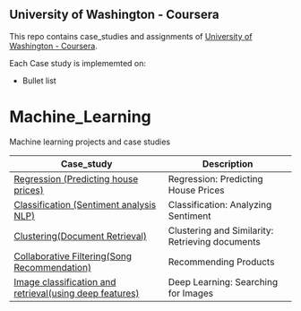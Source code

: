 University of Washington - Coursera
---

This repo contains case_studies and assignments of [University of Washington - Coursera](https://www.coursera.org/uw).

Each Case study is implememted on:
- Bullet list

# Machine_Learning
Machine learning projects and case studies

| Case_study | Description |
|--------------------------------------------------------------------------------------------------------------|-------------------------------------------------------------------------------------------------------------------------------------------------------------------|
| [Regression (Predicting house prices)](https://github.com/Shreyas-Gururaj/Machine_Learning/tree/master/Regression%20(Predicting%20house%20prices)) | Regression: Predicting House Prices |
| [Classification (Sentiment analysis NLP)](https://github.com/Shreyas-Gururaj/Machine_Learning/tree/master/Classification%20(Sentiment%20analysis%20NLP)) | Classification: Analyzing Sentiment |
| [Clustering(Document Retrieval)](https://github.com/Shreyas-Gururaj/Machine_Learning/tree/master/Clustering(Document%20Retrieval)) | Clustering and Similarity: Retrieving documents |
| [Collaborative Filtering(Song Recommendation)](https://github.com/Shreyas-Gururaj/Machine_Learning/tree/master/Collaborative%20Filtering(Song%20Recommendation)) | Recommending Products |
| [Image classification and retrieval(using deep features)](https://github.com/Shreyas-Gururaj/Machine_Learning/tree/master/Image%20classification%20and%20retrieval(using%20deep%20features)) | Deep Learning: Searching for Images |
